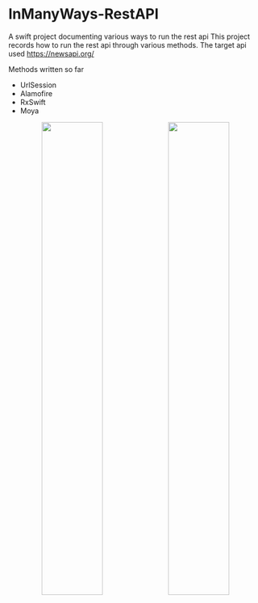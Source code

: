 # InManyWays-RestAPI
 A swift project documenting various ways to run the rest api
This project records how to run the rest api through various methods.
The target api used https://newsapi.org/

Methods written so far
- UrlSession
- Alamofire
- RxSwift
- Moya

<p align="center">
  <img src="https://github.com/traeumen927/InManyWays-RestAPI/assets/18188727/1f7f5591-e9e9-44a0-a753-e55f6ba3178e" width="49%">
  <img src="https://github.com/traeumen927/InManyWays-RestAPI/assets/18188727/cc4b5f8f-b7dc-4734-8666-fab154d9f08a" width="49%">
</p>
